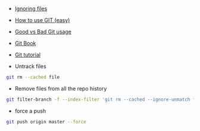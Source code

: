 <!-- 
.. link: 
.. description: 
.. tags: 
.. date: 2013/09/30 18:09:22
.. title: Git references
.. slug: git-references
-->

* [Ignoring files](https://help.github.com/articles/ignoring-files)
* [How to use GIT (easy)](https://speakerdeck.com/matze/distributed-version-control-and-why-you-want-to-use-it)
* [Good vs Bad Git usage](https://cwiki.apache.org/confluence/display/FLEX/Good+vs+Bad+Git+usage)
* [Git Book](http://git-scm.com/book)
* [Git tutorial](http://nyuccl.org/pages/GitTutorial/)

* Untrack files

````bash
git rm --cached file
````
* Remove files from all the repo history

````bash
git filter-branch -f --index-filter 'git rm --cached --ignore-unmatch filename' HEAD
````

* force a push

````bash 
git push origin master --force
````




